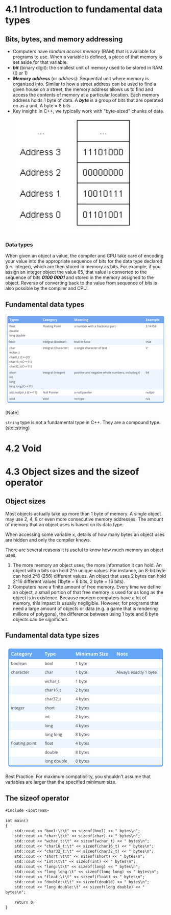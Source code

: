 # 4.1 Introduction to fundamental data types

## Bits, bytes, and memory addressing

- Computers have _random access memory_ (RAM) that is available for programs to use. When a variable is defined, a piece of that memory is set aside for that variable.
- ***bit*** (binary digit): the smallest unit of memory used to be stored in RAM. (0 or 1)
- ***Memory address*** (or _address_): Sequential unit where memory is organized into. Similar to how a street address can be used to find a given house on a street, the memory address allows us to find and access the contents of memory at a particular location. Each memory address holds 1 byte of data. A ***byte*** is a group of bits that are operated on as a unit. A byte = 8 bits
- Key insight: In C++, we typically work with "byte-sized" chunks of data.
  ![Graphical Representation of Memory Address and Byte](graphical_representation_of_memory_addresses_and_byte.png)

### Data types

When given an object a value, the compiler and CPU take care of encoding your value into the appropriate sequence of bits for the data type declared (i.e. integer), which are then stored in memory as bits. For example, if you assign an integer object the value 65, that value is converted to the sequence of bits ***0100 0001*** and stored in the memory assigned to the object. Reverse of converting back to the value from sequence of bits is also possible by the compiler and CPU.

## Fundamental data types

![Fundamental data types](fundamental_data_types.png)

[Note]

`string` type is not a fundamental type in C++. They are a compound type. (std::string)

# 4.2 Void

# 4.3 Object sizes and the sizeof operator

## Object sizes

Most objects actually take up more than 1 byte of memory. A single object may use 2, 4, 8 or even more consecutive memory addresses. The amount of memory that an object uses is based on its data type.

When accessing some variable x, details of how many bytes an object uses are hidden and only the compiler knows.

There are several reasons it is useful to know how much memory an object uses.

1. The more memory an object uses, the more information it can hold. An object with n bits can hold 2^n unique values. For instance, an 8-bit byte can hold 2^8 (256) different values. An object that uses 2 bytes can hold 2^16 different values (1byte = 8 bits, 2 byte = 16 bits).
2. Computers have a finite amount of free memory. Every time we define an object, a small portion of that free memory is used for as long as the object is in existence. Because modern computers have a lot of memory, this impact is usually negligible. However, for programs that need a large amount of objects or data (e.g. a game that is rendering millions of polygons), the difference between using 1 byte and 8 byte objects can be significant.

## Fundamental data type sizes

![image.png](./assets/image.png)


Best Practice: For maximum compatibility, you shouldn't assume that variables are larger than the specified minimum size.

## The sizeof operator

```
#include <iostream>

int main()
{
    std::cout << "bool:\t\t" << sizeof(bool) << " bytes\n";
    std::cout << "char:\t\t" << sizeof(char) << " bytes\n";
    std::cout << "wchar_t:\t" << sizeof(wchar_t) << " bytes\n";
    std::cout << "char16_t:\t" << sizeof(char16_t) << " bytes\n";
    std::cout << "char32_t:\t" << sizeof(char32_t) << " bytes\n";
    std::cout << "short:\t\t" << sizeof(short) << " bytes\n";
    std::cout << "int:\t\t" << sizeof(int) << " bytes\n";
    std::cout << "long:\t\t" << sizeof(long) << " bytes\n";
    std::cout << "long long:\t" << sizeof(long long) << " bytes\n";
    std::cout << "float:\t\t" << sizeof(float) << " bytes\n";
    std::cout << "double:\t\t" << sizeof(double) << " bytes\n";
    std::cout << "long double:\t" << sizeof(long double) << " bytes\n";

    return 0;
}
```

